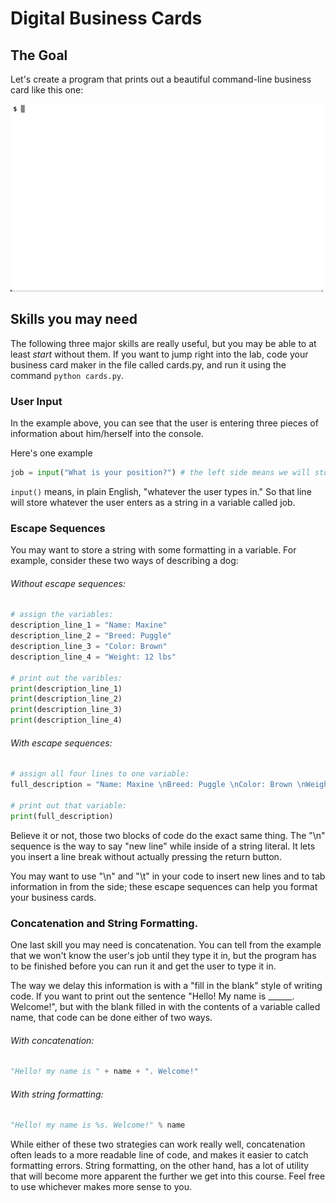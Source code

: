 # Digital Business Cards

## The Goal

Let's create a program that prints out a beautiful command-line business card like this one:

![Example of User Input Cards](Concatenate.gif)

## Skills you may need

The following three major skills are really useful, but you may be able to at least _start_ without them. If you want to jump right into the lab, code your business card maker in the file called cards.py, and run it using the command `python cards.py`.

### User Input

In the example above, you can see that the user is entering three pieces of information about him/herself into the console.

Here's one example

```python
job = input("What is your position?") # the left side means we will store the user's position in a variable called job.
```

`input()` means, in plain English,  "whatever the user types in." So that line will store whatever the user enters as a string in a variable called job.

### Escape Sequences

You may want to store a string with some formatting in a variable. For example, consider these two ways of describing a dog:

###### Without escape sequences:
```python
# assign the variables:
description_line_1 = "Name: Maxine"
description_line_2 = "Breed: Puggle"
description_line_3 = "Color: Brown"
description_line_4 = "Weight: 12 lbs"

# print out the varibles:
print(description_line_1)
print(description_line_2)
print(description_line_3)
print(description_line_4)
```

###### With escape sequences:
```python
# assign all four lines to one variable:
full_description = "Name: Maxine \nBreed: Puggle \nColor: Brown \nWeight: 12 lbs"

# print out that variable:
print(full_description)
```

Believe it or not, those two blocks of code do the exact same thing. The "\n" sequence is the way to say "new line" while inside of a string literal. It lets you insert a line break without actually pressing the return button.

You may want to use "\n" and "\t" in your code to insert new lines and to tab information in from the side; these escape sequences can help you format your business cards.

### Concatenation and String Formatting.

One last skill you may need is concatenation. You can tell from the example that we won't know the user's job until they type it in, but the program has to be finished before you can run it and get the user to type it in.

The way we delay this information is with a "fill in the blank" style of writing code. If you want to print out the sentence "Hello! My name is ______. Welcome!", but with the blank filled in with the contents of a variable called name, that code can be done either of two ways.

###### With concatenation:

```python
"Hello! my name is " + name + ". Welcome!"
```

###### With string formatting:

```python
"Hello! my name is %s. Welcome!" % name
```

While either of these two strategies can work really well, concatenation often leads to a more readable line of code, and makes it easier to catch formatting errors. String formatting, on the other hand, has a lot of utility that will become more apparent the further we get into this course. Feel free to use whichever makes more sense to you.
